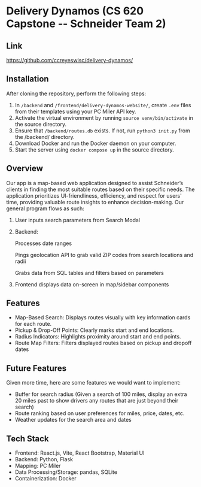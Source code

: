 # Delivery Dynamos (CS 620 Capstone -- Schneider Team 2)

## Link

https://github.com/ccreyeswisc/delivery-dynamos/

## Installation

After cloning the repository, perform the following steps:

1. In `/backend` and `/frontend/delivery-dynamos-website/`, create `.env` files from their templates using your PC Miler API key.
2. Activate the virtual environment by running `source venv/bin/activate` in the source directory.
3. Ensure that `/backend/routes.db` exists. If not, run `python3 init.py` from the /backend/ directory.
4. Download Docker and run the Docker daemon on your computer.
5. Start the server using `docker compose up` in the source directory.

## Overview

Our app is a map-based web application designed to assist Schneider’s clients in finding the most suitable routes based on their specific needs. The application prioritizes UI-friendliness, efficiency, and respect for users' time, providing valuable route insights to enhance decision-making. Our general program flows as such:

1. User inputs search parameters from Search Modal

2. Backend:

     Processes date ranges

     Pings geolocation API to grab valid ZIP codes from search locations and radii

     Grabs data from SQL tables and filters based on parameters

3. Frontend displays data on-screen in map/sidebar components


## Features

- Map-Based Search: Displays routes visually with key information cards for each route.
- Pickup & Drop-Off Points: Clearly marks start and end locations.
- Radius Indicators: Highlights proximity around start and end points.
- Route Map Filters: Filters displayed routes based on pickup and dropoff dates

## Future Features

Given more time, here are some features we would want to implement:

- Buffer for search radius (Given a search of 100 miles, display an extra 20 miles past to show drivers any routes that are just beyond their search)
- Route ranking based on user preferences for miles, price, dates, etc.
- Weather updates for the search area and dates

## Tech Stack

* Frontend: React.js, Vite, React Bootstrap, Material UI
* Backend: Python, Flask
* Mapping: PC Miler
* Data Processing/Storage: pandas, SQLite
* Containerization: Docker 
